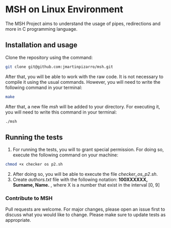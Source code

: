 # MSH on Linux Environment

The MSH Project aims to understand the usage of pipes, redirections and more in C programming language.

## Installation and usage

Clone the repository using the command:
```bash
git clone git@github.com:jmartinpizarro/msh.git
```
After that, you will be able to work with the raw code. It is not necessary to compile it using the usual commands. However, you will need to write the following command in your terminal:
```bash
make
```
After that, a new file *msh* will be added to your directory. For executing it, you will need to write this command in your terminal:
```bash
./msh
```

## Running the tests

1. For running the tests, you will to grant special permission. For doing so, execute the following command on your machine:
```bash
chmod +x checker os p2.sh
```

2. After doing so, you will be able to execute the file *checker_os_p2.sh*.
3. Create *authors.txt* file with the following notation:
   **100XXXXXX, Surname, Name.** , where X is a number that exist in the interval [0, 9]

### Contribute to MSH

Pull requests are welcome. For major changes, please open an issue first to discuss what you would like to change.
Please make sure to update tests as appropriate.
   



